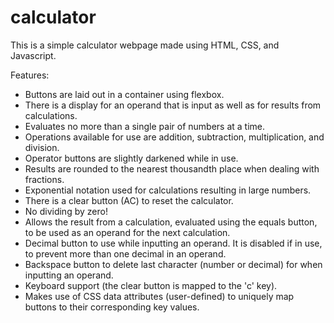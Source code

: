 # calculator
This is a simple calculator webpage made using HTML, CSS, and Javascript. 

Features:
  * Buttons are laid out in a container using flexbox.
  * There is a display for an operand that is input as well as for results from calculations.
  * Evaluates no more than a single pair of numbers at a time.
  * Operations available for use are addition, subtraction, multiplication, and division.
  * Operator buttons are slightly darkened while in use.
  * Results are rounded to the nearest thousandth place when dealing with fractions.
  * Exponential notation used for calculations resulting in large numbers.
  * There is a clear button (AC) to reset the calculator.
  * No dividing by zero!
  * Allows the result from a calculation, evaluated using the equals button, to be used as an operand for the next calculation. 
  * Decimal button to use while inputting an operand. It is disabled if in use, to prevent more than one decimal in an operand.
  * Backspace button to delete last character (number or decimal) for when inputting an operand.
  * Keyboard support (the clear button is mapped to the 'c' key).
  * Makes use of CSS data attributes (user-defined) to uniquely map buttons to their corresponding key values. 
